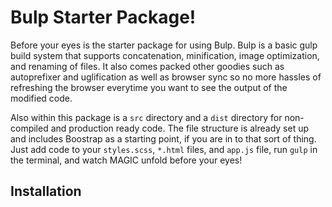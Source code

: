 # Bulp Starter Package!

Before your eyes is the starter package for using Bulp. Bulp is a basic gulp build system that supports concatenation, minification, image optimization, and renaming of files. It also comes packed other goodies such as autoprefixer and uglification as well as browser sync so no more hassles of refreshing the browser everytime you want to see the output of the modified code.

Also within this package is a `src` directory and a `dist` directory for non-compiled and production ready code. The file structure is already set up and includes Boostrap as a starting point, if you are in to that sort of thing. Just add code to your `styles.scss`, `*.html` files, and `app.js` file, run `gulp` in the terminal, and watch MAGIC unfold before your eyes!

## Installation
